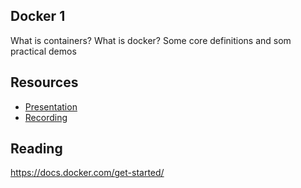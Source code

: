 ## Docker 1
What is containers? What is docker? Some core definitions and som practical demos

## Resources
* [Presentation](https://gitcdn.link/repo/1dv032/syllabus/master/lectures/04_docker_I/index.html)
* [Recording](#) 

## Reading
https://docs.docker.com/get-started/